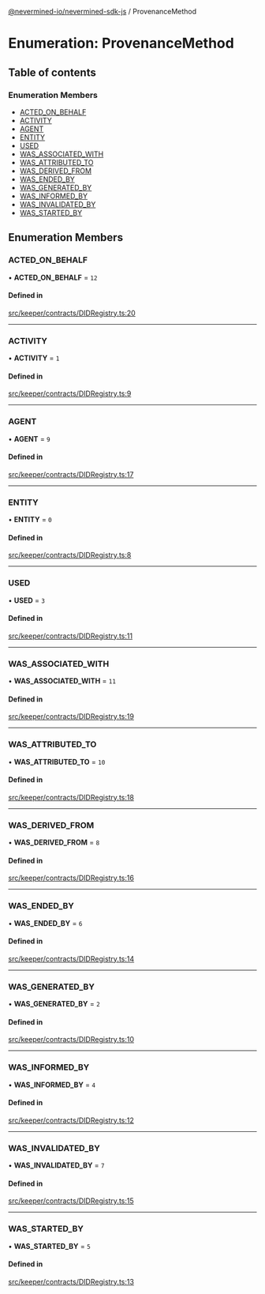 [@nevermined-io/nevermined-sdk-js](../code-reference.md) / ProvenanceMethod

# Enumeration: ProvenanceMethod

## Table of contents

### Enumeration Members

- [ACTED\_ON\_BEHALF](ProvenanceMethod.md#acted_on_behalf)
- [ACTIVITY](ProvenanceMethod.md#activity)
- [AGENT](ProvenanceMethod.md#agent)
- [ENTITY](ProvenanceMethod.md#entity)
- [USED](ProvenanceMethod.md#used)
- [WAS\_ASSOCIATED\_WITH](ProvenanceMethod.md#was_associated_with)
- [WAS\_ATTRIBUTED\_TO](ProvenanceMethod.md#was_attributed_to)
- [WAS\_DERIVED\_FROM](ProvenanceMethod.md#was_derived_from)
- [WAS\_ENDED\_BY](ProvenanceMethod.md#was_ended_by)
- [WAS\_GENERATED\_BY](ProvenanceMethod.md#was_generated_by)
- [WAS\_INFORMED\_BY](ProvenanceMethod.md#was_informed_by)
- [WAS\_INVALIDATED\_BY](ProvenanceMethod.md#was_invalidated_by)
- [WAS\_STARTED\_BY](ProvenanceMethod.md#was_started_by)

## Enumeration Members

### ACTED\_ON\_BEHALF

• **ACTED\_ON\_BEHALF** = ``12``

#### Defined in

[src/keeper/contracts/DIDRegistry.ts:20](https://github.com/nevermined-io/sdk-js/blob/55f88d2/src/keeper/contracts/DIDRegistry.ts#L20)

___

### ACTIVITY

• **ACTIVITY** = ``1``

#### Defined in

[src/keeper/contracts/DIDRegistry.ts:9](https://github.com/nevermined-io/sdk-js/blob/55f88d2/src/keeper/contracts/DIDRegistry.ts#L9)

___

### AGENT

• **AGENT** = ``9``

#### Defined in

[src/keeper/contracts/DIDRegistry.ts:17](https://github.com/nevermined-io/sdk-js/blob/55f88d2/src/keeper/contracts/DIDRegistry.ts#L17)

___

### ENTITY

• **ENTITY** = ``0``

#### Defined in

[src/keeper/contracts/DIDRegistry.ts:8](https://github.com/nevermined-io/sdk-js/blob/55f88d2/src/keeper/contracts/DIDRegistry.ts#L8)

___

### USED

• **USED** = ``3``

#### Defined in

[src/keeper/contracts/DIDRegistry.ts:11](https://github.com/nevermined-io/sdk-js/blob/55f88d2/src/keeper/contracts/DIDRegistry.ts#L11)

___

### WAS\_ASSOCIATED\_WITH

• **WAS\_ASSOCIATED\_WITH** = ``11``

#### Defined in

[src/keeper/contracts/DIDRegistry.ts:19](https://github.com/nevermined-io/sdk-js/blob/55f88d2/src/keeper/contracts/DIDRegistry.ts#L19)

___

### WAS\_ATTRIBUTED\_TO

• **WAS\_ATTRIBUTED\_TO** = ``10``

#### Defined in

[src/keeper/contracts/DIDRegistry.ts:18](https://github.com/nevermined-io/sdk-js/blob/55f88d2/src/keeper/contracts/DIDRegistry.ts#L18)

___

### WAS\_DERIVED\_FROM

• **WAS\_DERIVED\_FROM** = ``8``

#### Defined in

[src/keeper/contracts/DIDRegistry.ts:16](https://github.com/nevermined-io/sdk-js/blob/55f88d2/src/keeper/contracts/DIDRegistry.ts#L16)

___

### WAS\_ENDED\_BY

• **WAS\_ENDED\_BY** = ``6``

#### Defined in

[src/keeper/contracts/DIDRegistry.ts:14](https://github.com/nevermined-io/sdk-js/blob/55f88d2/src/keeper/contracts/DIDRegistry.ts#L14)

___

### WAS\_GENERATED\_BY

• **WAS\_GENERATED\_BY** = ``2``

#### Defined in

[src/keeper/contracts/DIDRegistry.ts:10](https://github.com/nevermined-io/sdk-js/blob/55f88d2/src/keeper/contracts/DIDRegistry.ts#L10)

___

### WAS\_INFORMED\_BY

• **WAS\_INFORMED\_BY** = ``4``

#### Defined in

[src/keeper/contracts/DIDRegistry.ts:12](https://github.com/nevermined-io/sdk-js/blob/55f88d2/src/keeper/contracts/DIDRegistry.ts#L12)

___

### WAS\_INVALIDATED\_BY

• **WAS\_INVALIDATED\_BY** = ``7``

#### Defined in

[src/keeper/contracts/DIDRegistry.ts:15](https://github.com/nevermined-io/sdk-js/blob/55f88d2/src/keeper/contracts/DIDRegistry.ts#L15)

___

### WAS\_STARTED\_BY

• **WAS\_STARTED\_BY** = ``5``

#### Defined in

[src/keeper/contracts/DIDRegistry.ts:13](https://github.com/nevermined-io/sdk-js/blob/55f88d2/src/keeper/contracts/DIDRegistry.ts#L13)
